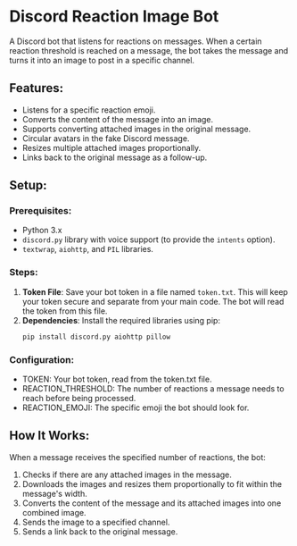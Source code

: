 # Discord Reaction Image Bot

A Discord bot that listens for reactions on messages. When a certain reaction threshold is reached on a message, the bot takes the message and turns it into an image to post in a specific channel.

## Features:
- Listens for a specific reaction emoji.
- Converts the content of the message into an image.
- Supports converting attached images in the original message.
- Circular avatars in the fake Discord message.
- Resizes multiple attached images proportionally.
- Links back to the original message as a follow-up.

## Setup:
### Prerequisites:
- Python 3.x
- `discord.py` library with voice support (to provide the `intents` option).
- `textwrap`, `aiohttp`, and `PIL` libraries.

### Steps:
1. **Token File**: Save your bot token in a file named `token.txt`. This will keep your token secure and separate from your main code. The bot will read the token from this file.
2. **Dependencies**: Install the required libraries using pip:
   ```bash
   pip install discord.py aiohttp pillow
   ```
### Configuration:
- TOKEN: Your bot token, read from the token.txt file.
- REACTION_THRESHOLD: The number of reactions a message needs to reach before being processed.
- REACTION_EMOJI: The specific emoji the bot should look for.

## How It Works:

When a message receives the specified number of reactions, the bot:

1. Checks if there are any attached images in the message.
2. Downloads the images and resizes them proportionally to fit within the message's width.
3. Converts the content of the message and its attached images into one combined image.
4. Sends the image to a specified channel.
5. Sends a link back to the original message.
